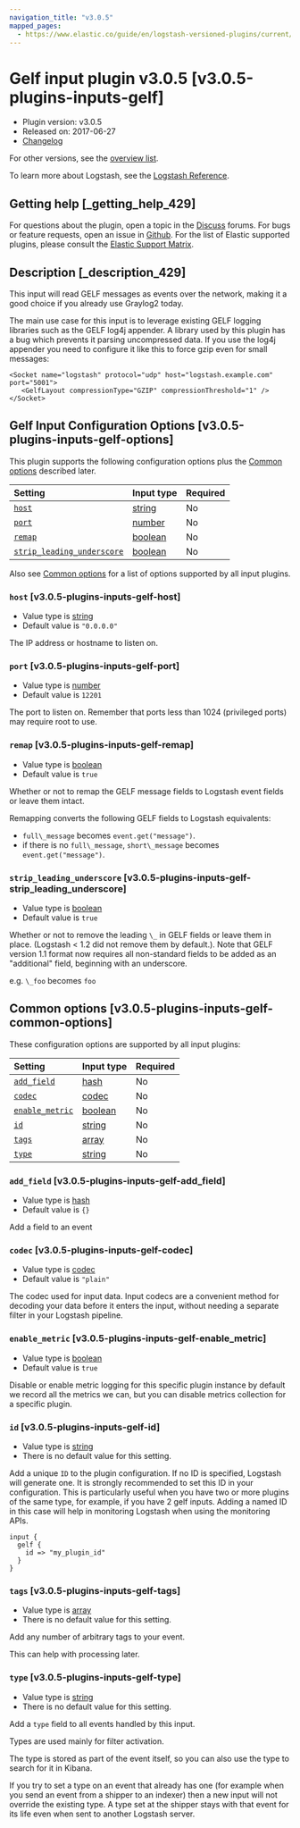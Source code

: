 ```yaml
---
navigation_title: "v3.0.5"
mapped_pages:
  - https://www.elastic.co/guide/en/logstash-versioned-plugins/current/v3.0.5-plugins-inputs-gelf.html
---
```


# Gelf input plugin v3.0.5 [v3.0.5-plugins-inputs-gelf]

* Plugin version: v3.0.5
* Released on: 2017-06-27
* [Changelog](https://github.com/logstash-plugins/logstash-input-gelf/blob/v3.0.5/CHANGELOG.md)

For other versions, see the [overview list](input-gelf-index.md).

To learn more about Logstash, see the [Logstash Reference](https://www.elastic.co/guide/en/logstash/current/index.html).

## Getting help [_getting_help_429]

For questions about the plugin, open a topic in the [Discuss](http://discuss.elastic.co) forums. For bugs or feature requests, open an issue in [Github](https://github.com/logstash-plugins/logstash-input-gelf). For the list of Elastic supported plugins, please consult the [Elastic Support Matrix](https://www.elastic.co/support/matrix#matrix_logstash_plugins).

## Description [_description_429]

This input will read GELF messages as events over the network, making it a good choice if you already use Graylog2 today.

The main use case for this input is to leverage existing GELF logging libraries such as the GELF log4j appender. A library used by this plugin has a bug which prevents it parsing uncompressed data. If you use the log4j appender you need to configure it like this to force gzip even for small messages:

```
<Socket name="logstash" protocol="udp" host="logstash.example.com" port="5001">
   <GelfLayout compressionType="GZIP" compressionThreshold="1" />
</Socket>
```

## Gelf Input Configuration Options [v3.0.5-plugins-inputs-gelf-options]

This plugin supports the following configuration options plus the [Common options](v3-0-5-plugins-inputs-gelf.md#v3.0.5-plugins-inputs-gelf-common-options) described later.

| Setting | Input type | Required |
| :- | :- | :- |
| [`host`](v3-0-5-plugins-inputs-gelf.md#v3.0.5-plugins-inputs-gelf-host) | [string](/lsr/value-types.md#string) | No |
| [`port`](v3-0-5-plugins-inputs-gelf.md#v3.0.5-plugins-inputs-gelf-port) | [number](/lsr/value-types.md#number) | No |
| [`remap`](v3-0-5-plugins-inputs-gelf.md#v3.0.5-plugins-inputs-gelf-remap) | [boolean](/lsr/value-types.md#boolean) | No |
| [`strip_leading_underscore`](v3-0-5-plugins-inputs-gelf.md#v3.0.5-plugins-inputs-gelf-strip_leading_underscore) | [boolean](/lsr/value-types.md#boolean) | No |

Also see [Common options](v3-0-5-plugins-inputs-gelf.md#v3.0.5-plugins-inputs-gelf-common-options) for a list of options supported by all input plugins.

### `host` [v3.0.5-plugins-inputs-gelf-host]

* Value type is [string](/lsr/value-types.md#string)
* Default value is `"0.0.0.0"`

The IP address or hostname to listen on.

### `port` [v3.0.5-plugins-inputs-gelf-port]

* Value type is [number](/lsr/value-types.md#number)
* Default value is `12201`

The port to listen on. Remember that ports less than 1024 (privileged ports) may require root to use.

### `remap` [v3.0.5-plugins-inputs-gelf-remap]

* Value type is [boolean](/lsr/value-types.md#boolean)
* Default value is `true`

Whether or not to remap the GELF message fields to Logstash event fields or leave them intact.

Remapping converts the following GELF fields to Logstash equivalents:

* `full\_message` becomes `event.get("message")`.
* if there is no `full\_message`, `short\_message` becomes `event.get("message")`.

### `strip_leading_underscore` [v3.0.5-plugins-inputs-gelf-strip_leading_underscore]

* Value type is [boolean](/lsr/value-types.md#boolean)
* Default value is `true`

Whether or not to remove the leading `\_` in GELF fields or leave them in place. (Logstash < 1.2 did not remove them by default.). Note that GELF version 1.1 format now requires all non-standard fields to be added as an "additional" field, beginning with an underscore.

e.g. `\_foo` becomes `foo`

## Common options [v3.0.5-plugins-inputs-gelf-common-options]

These configuration options are supported by all input plugins:

| Setting | Input type | Required |
| :- | :- | :- |
| [`add_field`](v3-0-5-plugins-inputs-gelf.md#v3.0.5-plugins-inputs-gelf-add_field) | [hash](/lsr/value-types.md#hash) | No |
| [`codec`](v3-0-5-plugins-inputs-gelf.md#v3.0.5-plugins-inputs-gelf-codec) | [codec](/lsr/value-types.md#codec) | No |
| [`enable_metric`](v3-0-5-plugins-inputs-gelf.md#v3.0.5-plugins-inputs-gelf-enable_metric) | [boolean](/lsr/value-types.md#boolean) | No |
| [`id`](v3-0-5-plugins-inputs-gelf.md#v3.0.5-plugins-inputs-gelf-id) | [string](/lsr/value-types.md#string) | No |
| [`tags`](v3-0-5-plugins-inputs-gelf.md#v3.0.5-plugins-inputs-gelf-tags) | [array](/lsr/value-types.md#array) | No |
| [`type`](v3-0-5-plugins-inputs-gelf.md#v3.0.5-plugins-inputs-gelf-type) | [string](/lsr/value-types.md#string) | No |

### `add_field` [v3.0.5-plugins-inputs-gelf-add_field]

* Value type is [hash](/lsr/value-types.md#hash)
* Default value is `{}`

Add a field to an event

### `codec` [v3.0.5-plugins-inputs-gelf-codec]

* Value type is [codec](/lsr/value-types.md#codec)
* Default value is `"plain"`

The codec used for input data. Input codecs are a convenient method for decoding your data before it enters the input, without needing a separate filter in your Logstash pipeline.

### `enable_metric` [v3.0.5-plugins-inputs-gelf-enable_metric]

* Value type is [boolean](/lsr/value-types.md#boolean)
* Default value is `true`

Disable or enable metric logging for this specific plugin instance by default we record all the metrics we can, but you can disable metrics collection for a specific plugin.

### `id` [v3.0.5-plugins-inputs-gelf-id]

* Value type is [string](/lsr/value-types.md#string)
* There is no default value for this setting.

Add a unique `ID` to the plugin configuration. If no ID is specified, Logstash will generate one. It is strongly recommended to set this ID in your configuration. This is particularly useful when you have two or more plugins of the same type, for example, if you have 2 gelf inputs. Adding a named ID in this case will help in monitoring Logstash when using the monitoring APIs.

```
input {
  gelf {
    id => "my_plugin_id"
  }
}
```

### `tags` [v3.0.5-plugins-inputs-gelf-tags]

* Value type is [array](/lsr/value-types.md#array)
* There is no default value for this setting.

Add any number of arbitrary tags to your event.

This can help with processing later.

### `type` [v3.0.5-plugins-inputs-gelf-type]

* Value type is [string](/lsr/value-types.md#string)
* There is no default value for this setting.

Add a `type` field to all events handled by this input.

Types are used mainly for filter activation.

The type is stored as part of the event itself, so you can also use the type to search for it in Kibana.

If you try to set a type on an event that already has one (for example when you send an event from a shipper to an indexer) then a new input will not override the existing type. A type set at the shipper stays with that event for its life even when sent to another Logstash server.
